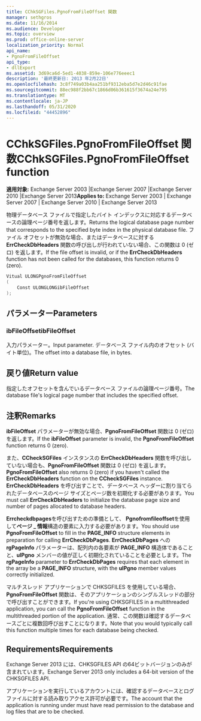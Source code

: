 ```yaml
---
title: CChkSGFiles.PgnoFromFileOffset 関数
manager: sethgros
ms.date: 11/16/2014
ms.audience: Developer
ms.topic: overview
ms.prod: office-online-server
localization_priority: Normal
api_name:
- PgnoFromFileOffset
api_type:
- dllExport
ms.assetid: 3d69ca6d-5ed1-4038-859e-106e776eeec1
description: '最終更新日: 2013 年2月22日'
ms.openlocfilehash: 3c8f749a03b4aa251bf9312eba5d7e2d46c91fae
ms.sourcegitcommit: 88ec988f2bb67c1866d06b361615f3674a24e795
ms.translationtype: MT
ms.contentlocale: ja-JP
ms.lasthandoff: 05/31/2020
ms.locfileid: "44452896"
---
```

# <a name="cchksgfilespgnofromfileoffset-function"></a><span data-ttu-id="84c2f-103">CChkSGFiles.PgnoFromFileOffset 関数</span><span class="sxs-lookup"><span data-stu-id="84c2f-103">CChkSGFiles.PgnoFromFileOffset function</span></span>

<span data-ttu-id="84c2f-104">**適用対象:** Exchange Server 2003 |Exchange Server 2007 |Exchange Server 2010 |Exchange Server 2013</span><span class="sxs-lookup"><span data-stu-id="84c2f-104">**Applies to:** Exchange Server 2003 | Exchange Server 2007 | Exchange Server 2010 | Exchange Server 2013</span></span>
  
<span data-ttu-id="84c2f-105">物理データベース ファイルで指定したバイト インデックスに対応するデータベースの論理ページ番号を返します。</span><span class="sxs-lookup"><span data-stu-id="84c2f-105">Returns the logical database page number that corresponds to the specified byte index in the physical database file.</span></span> <span data-ttu-id="84c2f-106">ファイル オフセットが無効な場合、またはデータベースに対する **ErrCheckDbHeaders** 関数の呼び出しが行われていない場合、この関数は 0 (ゼロ) を返します。</span><span class="sxs-lookup"><span data-stu-id="84c2f-106">If the file offset is invalid, or if the **ErrCheckDbHeaders** function has not been called for the databases, this function returns 0 (zero).</span></span> 
  
```cs
Vitual ULONGPgnoFromFileOffset  
(
    Const ULONGLONGibFileOffset
);

```

## <a name="parameters"></a><span data-ttu-id="84c2f-107">パラメーター</span><span class="sxs-lookup"><span data-stu-id="84c2f-107">Parameters</span></span>

### <a name="ibfileoffset"></a><span data-ttu-id="84c2f-108">ibFileOffset</span><span class="sxs-lookup"><span data-stu-id="84c2f-108">ibFileOffset</span></span>
  
<span data-ttu-id="84c2f-109">入力パラメーター。</span><span class="sxs-lookup"><span data-stu-id="84c2f-109">Input parameter.</span></span> <span data-ttu-id="84c2f-110">データベース ファイル内のオフセット (バイト単位)。</span><span class="sxs-lookup"><span data-stu-id="84c2f-110">The offset into a database file, in bytes.</span></span>
    
## <a name="return-value"></a><span data-ttu-id="84c2f-111">戻り値</span><span class="sxs-lookup"><span data-stu-id="84c2f-111">Return value</span></span>

<span data-ttu-id="84c2f-112">指定したオフセットを含んでいるデータベース ファイルの論理ページ番号。</span><span class="sxs-lookup"><span data-stu-id="84c2f-112">The database file's logical page number that includes the specified offset.</span></span>
  
## <a name="remarks"></a><span data-ttu-id="84c2f-113">注釈</span><span class="sxs-lookup"><span data-stu-id="84c2f-113">Remarks</span></span>

<span data-ttu-id="84c2f-114">**ibFileOffset** パラメーターが無効な場合、**PgnoFromFileOffset** 関数は 0 (ゼロ) を返します。</span><span class="sxs-lookup"><span data-stu-id="84c2f-114">If the **ibFileOffset** parameter is invalid, the **PgnoFromFileOffset** function returns 0 (zero).</span></span> 
  
<span data-ttu-id="84c2f-115">また、**CCheckSGFiles** インスタンスの **ErrCheckDbHeaders** 関数を呼び出していない場合も、**PgnoFromFileOffset** 関数は 0 (ゼロ) を返します。</span><span class="sxs-lookup"><span data-stu-id="84c2f-115">**PgnoFromFileOffset** also returns 0 (zero) if you haven't called the **ErrCheckDbHeaders** function on the **CCheckSGFiles** instance.</span></span> <span data-ttu-id="84c2f-116">**ErrCheckDbHeaders** を呼び出すことで、データベース ヘッダーに割り当てられたデータベースのページ サイズとページ数を初期化する必要があります。</span><span class="sxs-lookup"><span data-stu-id="84c2f-116">You must call **ErrCheckDbHeaders** to initialize the database page size and number of pages allocated to database headers.</span></span> 
  
<span data-ttu-id="84c2f-117">**Errcheckdbpages**を呼び出すための準備として、 **Pgnofromfileoffset**を使用して**ページ \_ 情報**構造の要素に入力する必要があります。</span><span class="sxs-lookup"><span data-stu-id="84c2f-117">You should use **PgnoFromFileOffset** to fill in the **PAGE\_INFO** structure elements in preparation for calling **ErrCheckDbPages**.</span></span> <span data-ttu-id="84c2f-118">**ErrCheckDbPages** への **rgPageInfo** パラメーターは、配列内の各要素が **PAGE_INFO** 構造体であることと、**ulPgno** メンバーの値が正しく初期化されていることを必要とします。</span><span class="sxs-lookup"><span data-stu-id="84c2f-118">The **rgPageInfo** parameter to **ErrCheckDbPages** requires that each element in the array be a **PAGE_INFO** structure, with the **ulPgno** member values correctly initialized.</span></span> 
  
<span data-ttu-id="84c2f-119">マルチスレッド アプリケーションで CHKSGFILES を使用している場合、**PgnoFromFileOffset** 関数は、そのアプリケーションのシングルスレッドの部分で呼び出すことができます。</span><span class="sxs-lookup"><span data-stu-id="84c2f-119">If you're using CHKSGFILES in a multithreaded application, you can call the **PgnoFromFileOffset** function in the multithreaded portion of the application.</span></span> <span data-ttu-id="84c2f-120">通常、この関数は確認するデータベースごとに複数回呼び出すことになります。</span><span class="sxs-lookup"><span data-stu-id="84c2f-120">Note that you would typically call this function multiple times for each database being checked.</span></span> 
  
## <a name="requirements"></a><span data-ttu-id="84c2f-121">Requirements</span><span class="sxs-lookup"><span data-stu-id="84c2f-121">Requirements</span></span>

<span data-ttu-id="84c2f-122">Exchange Server 2013 には、CHKSGFILES API の64ビットバージョンのみが含まれています。</span><span class="sxs-lookup"><span data-stu-id="84c2f-122">Exchange Server 2013 only includes a 64-bit version of the CHKSGFILES API.</span></span>
  
<span data-ttu-id="84c2f-123">アプリケーションを実行しているアカウントには、確認するデータベースとログ ファイルに対する読み取りアクセス許可が必要です。</span><span class="sxs-lookup"><span data-stu-id="84c2f-123">The account that the application is running under must have read permission to the database and log files that are to be checked.</span></span>
  

